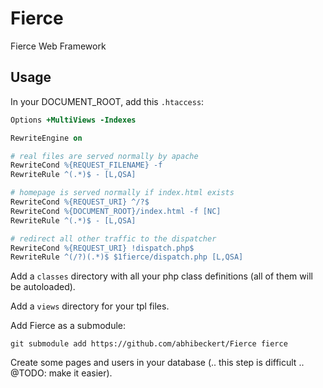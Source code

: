 # Fierce
Fierce Web Framework

## Usage

In your DOCUMENT_ROOT, add this `.htaccess`:

```apache
Options +MultiViews -Indexes

RewriteEngine on

# real files are served normally by apache
RewriteCond %{REQUEST_FILENAME} -f
RewriteRule ^(.*)$ - [L,QSA]

# homepage is served normally if index.html exists
RewriteCond %{REQUEST_URI} ^/?$
RewriteCond %{DOCUMENT_ROOT}/index.html -f [NC]
RewriteRule ^(.*)$ - [L,QSA]

# redirect all other traffic to the dispatcher
RewriteCond %{REQUEST_URI} !dispatch.php$
RewriteRule ^(/?)(.*)$ $1fierce/dispatch.php [L,QSA]
```

Add a `classes` directory with all your php class definitions (all of them will be autoloaded).

Add a `views` directory for your tpl files.

Add Fierce as a submodule:

```
git submodule add https://github.com/abhibeckert/Fierce fierce
```

Create some pages and users in your database (.. this step is difficult .. @TODO: make it easier).
